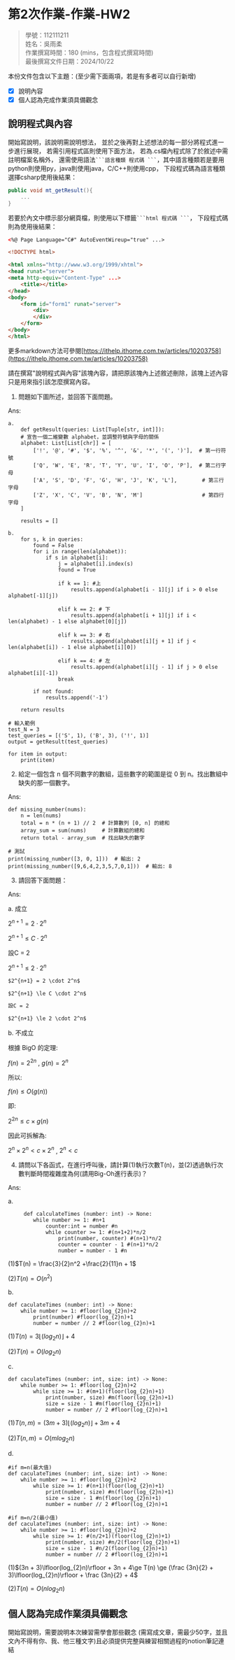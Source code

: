 # 第2次作業-作業-HW2
>
>學號：112111211
><br />
>姓名：吳雨柔
><br />
>作業撰寫時間：180 (mins，包含程式撰寫時間)
><br />
>最後撰寫文件日期：2024/10/22
>

本份文件包含以下主題：(至少需下面兩項，若是有多者可以自行新增)
- [x] 說明內容
- [x] 個人認為完成作業須具備觀念

## 說明程式與內容

開始寫說明，該說明需說明想法，
並於之後再對上述想法的每一部分將程式進一步進行展現，
若需引用程式區則使用下面方法，
若為.cs檔內程式除了於敘述中需註明檔案名稱外，
還需使用語法` ```語言種類 程式碼 ``` `，其中語言種類若是要用python則使用py，java則使用java，C/C++則使用cpp，
下段程式碼為語言種類選擇csharp使用後結果：

```csharp
public void mt_getResult(){
    ...
}
```

若要於內文中標示部分網頁檔，則使用以下標籤` ```html 程式碼 ``` `，
下段程式碼則為使用後結果：

```html
<%@ Page Language="C#" AutoEventWireup="true" ...>

<!DOCTYPE html>

<html xmlns="http://www.w3.org/1999/xhtml">
<head runat="server">
<meta http-equiv="Content-Type" ...>
    <title></title>
</head>
<body>
    <form id="form1" runat="server">
        <div>
        </div>
    </form>
</body>
</html>
```
更多markdown方法可參閱[https://ithelp.ithome.com.tw/articles/10203758](https://ithelp.ithome.com.tw/articles/10203758)

請在撰寫"說明程式與內容"該塊內容，請把原該塊內上述敘述刪除，該塊上述內容只是用來指引該怎麼撰寫內容。

1. 問題如下圖所述，並回答下面問題。

Ans:

```PY
a.
    def getResult(queries: List[Tuple[str, int]]):
    # 宣告一個二維變數 alphabet，並調整符號與字母的關係
    alphabet: List[List[chr]] = [
        ['!', '@', '#', '$', '%', '^', '&', '*', '(', ')'],  # 第一行符號
        ['Q', 'W', 'E', 'R', 'T', 'Y', 'U', 'I', 'O', 'P'],  # 第二行字母
        ['A', 'S', 'D', 'F', 'G', 'H', 'J', 'K', 'L'],        # 第三行字母
        ['Z', 'X', 'C', 'V', 'B', 'N', 'M']                   # 第四行字母
    ]
    
    results = []
```

```PY
b.
    for s, k in queries:
        found = False
        for i in range(len(alphabet)):
            if s in alphabet[i]:
                j = alphabet[i].index(s)
                found = True
                
                if k == 1: #上
                    results.append(alphabet[i - 1][j] if i > 0 else alphabet[-1][j])
                        
                elif k == 2: # 下
                    results.append(alphabet[i + 1][j] if i < len(alphabet) - 1 else alphabet[0][j])
                        
                elif k == 3: # 右
                    results.append(alphabet[i][j + 1] if j < len(alphabet[i]) - 1 else alphabet[i][0])
                        
                elif k == 4: # 左
                    results.append(alphabet[i][j - 1] if j > 0 else alphabet[i][-1])
                break
                
        if not found:
            results.append('-1')
    
    return results

# 輸入範例
test_N = 3
test_queries = [('S', 1), ('B', 3), ('!', 1)]
output = getResult(test_queries)

for item in output:
    print(item)
```

2. 給定一個包含 n 個不同數字的數組，這些數字的範圍是從 0 到 n。找出數組中缺失的那一個數字。


Ans:

```PY
def missing_number(nums):
    n = len(nums)
    total = n * (n + 1) // 2  # 計算數列 [0, n] 的總和
    array_sum = sum(nums)     # 計算數組的總和
    return total - array_sum  # 找出缺失的數字

# 測試
print(missing_number([3, 0, 1]))  # 輸出: 2
print(missing_number([9,6,4,2,3,5,7,0,1]))  # 輸出: 8
```

3. 請回答下面問題：

Ans:

a. 成立

   $2^{n+1} = 2 \cdot 2^n$
   
   $2^{n+1} \le C \cdot 2^n$
   
   設C = 2
   
   $2^{n+1} \le 2 \cdot 2^n$
```md
$2^{n+1} = 2 \cdot 2^n$

$2^{n+1} \le C \cdot 2^n$

設C = 2

$2^{n+1} \le 2 \cdot 2^n$
```
b. 不成立

   根據 BigO 的定理:
   
   $f(n) = 2^{2n}$ , $g(n) = 2^n$
   
   所以:
   
   $f(n) \le O(g(n))$
   
   即:
   
   $2^{2n} \le c \times g(n)$
   
   因此可拆解為:
   
   $2^n \times 2^n < c \times 2^n$ , $2^n <c$

4. 請問以下各函式，在進行呼叫後，請計算(1)執行次數T(n)，並(2)透過執行次數判斷時間複雜度為何(請用Big-Oh進行表示)？

Ans:

a. 
```PY
     def calculateTimes (number: int) -> None:
        while number >= 1: #n+1
            counter:int = number #n
            while counter >= 1: #(n+1+2)*n/2
                print(number, counter) #(n+1)*n/2
                counter = counter - 1 #(n+1)*n/2
                number = number - 1 #n
 ```
(1)$T(n) = \frac{3}{2}n^2 +\frac{2}{11}n + 1$

(2)$T(n) = O(n^2)$

b.
```PY
def caculateTimes (number: int) -> None:
    while number >= 1: #floor(log_{2}n)+2
        print(number) #floor(log_{2}n)+1
        number = number // 2 #floor(log_{2}n)+1
```
(1)$T(n)=3\lfloor (log_{2}n)\rfloor +4$

(2)$T(n) = O(log_{2}n)$  

c.
```PY
def caculateTimes (number: int, size: int) -> None:
    while number >= 1: #floor(log_{2}n)+2
        while size >= 1: #(m+1)(floor(log_{2}n)+1)
            print(number, size) #m(floor(log_{2}n)+1)
            size = size - 1 #m(floor(log_{2}n)+1)
            number = number // 2 #floor(log_{2}n)+1
```
(1)$T(n,m) = (3m + 3)\lfloor (log_{2}n)\rfloor +3m + 4$

(2)$T(n,m) = O(mlog_{2}n)$

d.
```PY
#if m=n(最⼤值)
def caculateTimes (number: int, size: int) -> None:
    while number >= 1: #floor(log_{2}n)+2
        while size >= 1: #(n+1)(floor(log_{2}n)+1)
            print(number, size) #n(floor(log_{2}n)+1)
            size = size - 1 #n(floor(log_{2}n)+1)
            number = number // 2 #floor(log_{2}n)+1
```
```PY
#if m=n/2(最⼩值)
def caculateTimes (number: int, size: int) -> None:
    while number >= 1: #floor(log_{2}n)+2
        while size >= 1: #(n/2+1)(floor(log_{2}n)+1)
            print(number, size) #n/2(floor(log_{2}n)+1)
            size = size - 1 #n/2(floor(log_{2}n)+1)
            number = number // 2 #floor(log_{2}n)+1
```
(1)$(3n + 3)\lfloor(log_{2}n)\rfloor + 3n + 4\ge T(n) \ge (\frac {3n}{2} + 3)\lfloor(log_{2}n)\rfloor + \frac {3n}{2} + 4$

(2)$T(n) = O(nlog_{2}n)$




## 個人認為完成作業須具備觀念

開始寫說明，需要說明本次練習需學會那些觀念 (需寫成文章，需最少50字，並且文內不得有你、我、他三種文字)且必須提供完整與練習相關過程的notion筆記連結


<script type="text/javascript" src="http://cdn.mathjax.org/mathjax/latest/MathJax.js?config=TeX-AMS-MML_HTMLorMML"></script>
<script type="text/x-mathjax-config"> MathJax.Hub.Config({ tex2jax: {inlineMath: [['$', '$']]}, messageStyle: "none" });</script>